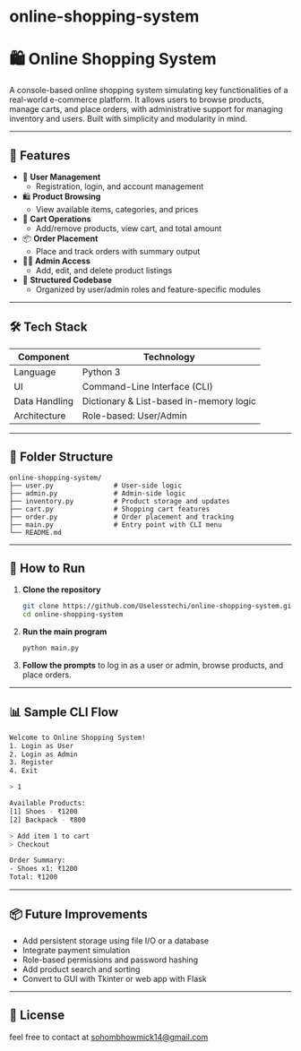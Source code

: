 # online-shopping-system

# 🛍️ Online Shopping System

A console-based online shopping system simulating key functionalities of a real-world e-commerce platform. It allows users to browse products, manage carts, and place orders, with administrative support for managing inventory and users. Built with simplicity and modularity in mind.

---

## 🚀 Features

- 👤 **User Management**
  - Registration, login, and account management
- 🛍️ **Product Browsing**
  - View available items, categories, and prices
- 🛒 **Cart Operations**
  - Add/remove products, view cart, and total amount
- 📦 **Order Placement**
  - Place and track orders with summary output
- 🧑‍💼 **Admin Access**
  - Add, edit, and delete product listings
- 🧱 **Structured Codebase**
  - Organized by user/admin roles and feature-specific modules

---

## 🛠️ Tech Stack

| Component      | Technology                |
|----------------|---------------------------|
| Language       | Python 3                  |
| UI             | Command-Line Interface (CLI) |
| Data Handling  | Dictionary & List-based in-memory logic |
| Architecture   | Role-based: User/Admin    |

---

## 📁 Folder Structure

```
online-shopping-system/
├── user.py               # User-side logic
├── admin.py              # Admin-side logic
├── inventory.py          # Product storage and updates
├── cart.py               # Shopping cart features
├── order.py              # Order placement and tracking
├── main.py               # Entry point with CLI menu
└── README.md
```

---

## 🧪 How to Run

1. **Clone the repository**
   ```bash
   git clone https://github.com/Uselesstechi/online-shopping-system.git
   cd online-shopping-system
   ```

2. **Run the main program**
   ```bash
   python main.py
   ```

3. **Follow the prompts** to log in as a user or admin, browse products, and place orders.

---

## 📊 Sample CLI Flow

```bash
Welcome to Online Shopping System!
1. Login as User
2. Login as Admin
3. Register
4. Exit

> 1

Available Products:
[1] Shoes - ₹1200
[2] Backpack - ₹800

> Add item 1 to cart
> Checkout

Order Summary:
- Shoes x1: ₹1200
Total: ₹1200
```

---

## 📦 Future Improvements

- Add persistent storage using file I/O or a database
- Integrate payment simulation
- Role-based permissions and password hashing
- Add product search and sorting
- Convert to GUI with Tkinter or web app with Flask

---

## 📜 License

feel free to contact at sohombhowmick14@gmail.com
